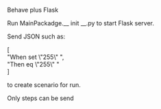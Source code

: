 Behave plus Flask

Run MainPackadge.__ init __.py to start Flask server.
 
 
 Send JSON such as:
 
 [\
	"When set \\"255\\" ",\
	"Then eq \\"255\\" "\
 ]
 
 to create scenario for run.
 
 Only steps can be send